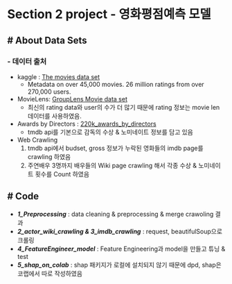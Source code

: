# Section 2 project - 영화평점예측 모델
## # About Data Sets
### - 데이터 출처
- kaggle : [The movies data set](https://www.kaggle.com/rounakbanik/the-movies-dataset)
    - Metadata on over 45,000 movies. 26 million ratings from over 270,000 users.
- MovieLens: [GroupLens Movie data set](https://grouplens.org/datasets/movielens/)
    - 최신의 rating data와 user의 수가 더 많기 때문에 rating 정보는 movie len 데이터를 사용하였음.
- Awards by Directors : [220k_awards_by_directors](https://www.kaggle.com/stephanerappeneau/350-000-movies-from-themoviedborg)
    - tmdb api를 기본으로 감독의 수상 & 노미네이트 정보를 담고 있음
- Web Crawling
    1) tmdb api에서 budset, gross 정보가 누락된 영화들의 imdb page를 crawling 하였음
    2) 주연배우 3명까지 배우들의 Wiki page crawling 해서 각종 수상 & 노미네이트 횟수를 Count 하였음

## # Code
- ***1_Preprocessing*** : data cleaning & preprocessing & merge crawoling 결과
- ***2_actor_wiki_crawling & 3_imdb_crawling*** : request, beautifulSoup으로 크롤링
- ***4_FeatureEngineer_model*** : Feature Engineering과 model을 만들고 튜닝 & test
- ***5_shap_on_colab*** : shap 패키지가 로컬에 설치되지 않기 때문에 dpd, shap은 코랩에서 따로 작성하였음

